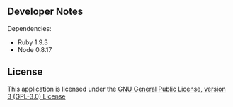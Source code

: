 Developer Notes
---------------

Dependencies:

* Ruby 1.9.3
* Node 0.8.17

License
-------

This application is licensed under the [GNU General Public License, version 3 (GPL-3.0) License](http://www.gnu.org/licenses/gpl-3.0.html)
